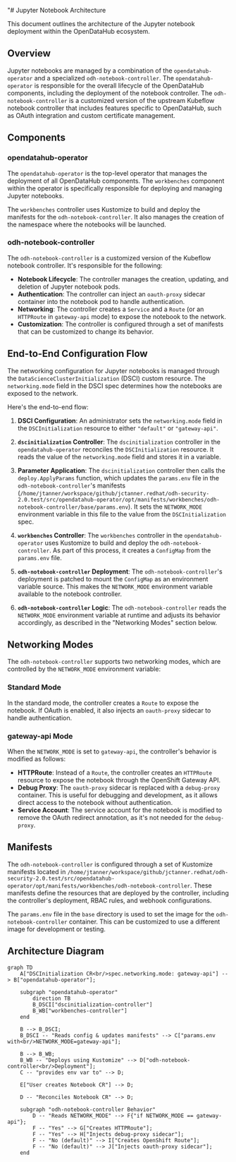 "# Jupyter Notebook Architecture

This document outlines the architecture of the Jupyter notebook deployment within the OpenDataHub ecosystem.

## Overview

Jupyter notebooks are managed by a combination of the `opendatahub-operator` and a specialized `odh-notebook-controller`. The `opendatahub-operator` is responsible for the overall lifecycle of the OpenDataHub components, including the deployment of the notebook controller. The `odh-notebook-controller` is a customized version of the upstream Kubeflow notebook controller that includes features specific to OpenDataHub, such as OAuth integration and custom certificate management.

## Components

### opendatahub-operator

The `opendatahub-operator` is the top-level operator that manages the deployment of all OpenDataHub components. The `workbenches` component within the operator is specifically responsible for deploying and managing Jupyter notebooks.

The `workbenches` controller uses Kustomize to build and deploy the manifests for the `odh-notebook-controller`. It also manages the creation of the namespace where the notebooks will be launched.

### odh-notebook-controller

The `odh-notebook-controller` is a customized version of the Kubeflow notebook controller. It's responsible for the following:

*   **Notebook Lifecycle**: The controller manages the creation, updating, and deletion of Jupyter notebook pods.
*   **Authentication**: The controller can inject an `oauth-proxy` sidecar container into the notebook pod to handle authentication.
*   **Networking**: The controller creates a `Service` and a `Route` (or an `HTTPRoute` in `gateway-api` mode) to expose the notebook to the network.
*   **Customization**: The controller is configured through a set of manifests that can be customized to change its behavior.

## End-to-End Configuration Flow

The networking configuration for Jupyter notebooks is managed through the `DataScienceClusterInitialization` (DSCI) custom resource. The `networking.mode` field in the DSCI spec determines how the notebooks are exposed to the network.

Here's the end-to-end flow:

1.  **DSCI Configuration**: An administrator sets the `networking.mode` field in the `DSCInitialization` resource to either `"default"` or `"gateway-api"`.

2.  **`dscinitialization` Controller**: The `dscinitialization` controller in the `opendatahub-operator` reconciles the `DSCInitialization` resource. It reads the value of the `networking.mode` field and stores it in a variable.

3.  **Parameter Application**: The `dscinitialization` controller then calls the `deploy.ApplyParams` function, which updates the `params.env` file in the `odh-notebook-controller`'s manifests (`/home/jtanner/workspace/github/jctanner.redhat/odh-security-2.0.test/src/opendatahub-operator/opt/manifests/workbenches/odh-notebook-controller/base/params.env`). It sets the `NETWORK_MODE` environment variable in this file to the value from the `DSCInitialization` spec.

4.  **`workbenches` Controller**: The `workbenches` controller in the `opendatahub-operator` uses Kustomize to build and deploy the `odh-notebook-controller`. As part of this process, it creates a `ConfigMap` from the `params.env` file.

5.  **`odh-notebook-controller` Deployment**: The `odh-notebook-controller`'s deployment is patched to mount the `ConfigMap` as an environment variable source. This makes the `NETWORK_MODE` environment variable available to the notebook controller.

6.  **`odh-notebook-controller` Logic**: The `odh-notebook-controller` reads the `NETWORK_MODE` environment variable at runtime and adjusts its behavior accordingly, as described in the "Networking Modes" section below.

## Networking Modes

The `odh-notebook-controller` supports two networking modes, which are controlled by the `NETWORK_MODE` environment variable:

### Standard Mode

In the standard mode, the controller creates a `Route` to expose the notebook. If OAuth is enabled, it also injects an `oauth-proxy` sidecar to handle authentication.

### gateway-api Mode

When the `NETWORK_MODE` is set to `gateway-api`, the controller's behavior is modified as follows:

*   **HTTPRoute**: Instead of a `Route`, the controller creates an `HTTPRoute` resource to expose the notebook through the OpenShift Gateway API.
*   **Debug Proxy**: The `oauth-proxy` sidecar is replaced with a `debug-proxy` container. This is useful for debugging and development, as it allows direct access to the notebook without authentication.
*   **Service Account**: The service account for the notebook is modified to remove the OAuth redirect annotation, as it's not needed for the `debug-proxy`.

## Manifests

The `odh-notebook-controller` is configured through a set of Kustomize manifests located in `/home/jtanner/workspace/github/jctanner.redhat/odh-security-2.0.test/src/opendatahub-operator/opt/manifests/workbenches/odh-notebook-controller`. These manifests define the resources that are deployed by the controller, including the controller's deployment, RBAC rules, and webhook configurations.

The `params.env` file in the `base` directory is used to set the image for the `odh-notebook-controller` container. This can be customized to use a different image for development or testing.

## Architecture Diagram

```mermaid
graph TD
    A["DSCInitialization CR<br/>spec.networking.mode: gateway-api"] --> B["opendatahub-operator"];
    
    subgraph "opendatahub-operator"
        direction TB
        B_DSCI["dscinitialization-controller"]
        B_WB["workbenches-controller"]
    end

    B --> B_DSCI;
    B_DSCI -- "Reads config & updates manifests" --> C["params.env with<br/>NETWORK_MODE=gateway-api"];
    
    B --> B_WB;
    B_WB -- "Deploys using Kustomize" --> D["odh-notebook-controller<br/>Deployment"];
    C -- "provides env var to" --> D;
    
    E["User creates Notebook CR"] --> D;

    D -- "Reconciles Notebook CR" --> D;

    subgraph "odh-notebook-controller Behavior"
        D -- "Reads NETWORK_MODE" --> F{"if NETWORK_MODE == gateway-api"};
        F -- "Yes" --> G["Creates HTTPRoute"];
        F -- "Yes" --> H["Injects debug-proxy sidecar"];
        F -- "No (default)" --> I["Creates OpenShift Route"];
        F -- "No (default)" --> J["Injects oauth-proxy sidecar"];
    end
```
